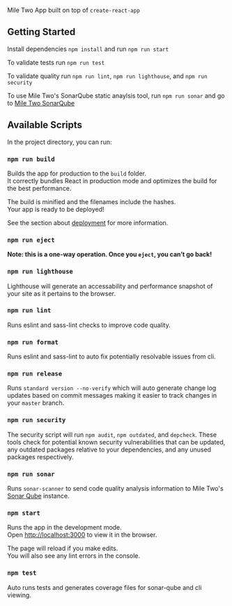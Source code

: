 Mile Two App built on top of `create-react-app`

## Getting Started

Install dependencies `npm install` and run `npm run start`

To validate tests run `npm run test`

To validate quality run `npm run lint`, `npm run lighthouse`, and `npm run security`

To use Mile Two's SonarQube static anaylsis tool, run `npm run sonar` and go to [Mile Two SonarQube](http://sonar.mile-two.com/projects)

## Available Scripts

In the project directory, you can run:

### `npm run build`

Builds the app for production to the `build` folder.<br> It correctly bundles React in production mode and optimizes the build for the best performance.

The build is minified and the filenames include the hashes.<br> Your app is ready to be deployed!

See the section about [deployment](https://facebook.github.io/create-react-app/docs/deployment) for more information.

### `npm run eject`

**Note: this is a one-way operation. Once you `eject`, you can’t go back!**

### `npm run lighthouse`

Lighthouse will generate an accessability and performance snapshot of your site as it pertains to the browser.

### `npm run lint`

Runs eslint and sass-lint checks to improve code quality.

### `npm run format`

Runs eslint and sass-lint to auto fix potentially resolvable issues from cli.

### `npm run release`

Runs `standard version --no-verify` which will auto generate change log updates based on commit messages making it easier to track changes in your `master` branch.

### `npm run security`

The security script will run `npm audit`, `npm outdated`, and `depcheck`. These tools check for potential known security vulnerabilities that can be updated, any outdated packages relative to your dependencies, and any unused packages respectively.

### `npm run sonar`

Runs `sonar-scanner` to send code quality analysis information to Mile Two's [Sonar Qube](http://sonar.mile-two.com) instance.

### `npm start`

Runs the app in the development mode.<br> Open [http://localhost:3000](http://localhost:3000) to view it in the browser.

The page will reload if you make edits.<br> You will also see any lint errors in the console.

### `npm test`

Auto runs tests and generates coverage files for sonar-qube and cli viewing.

